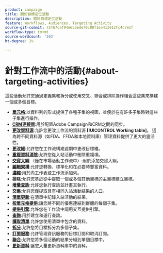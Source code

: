 ```yaml
---
product: campaign
title: 關於目標定位活動
description: 關於目標定位活動
feature: Workflows, Audiences, Targeting Activity
source-git-commit: 72467caf94e652ede70c00f1ea413012fc4c7e1f
workflow-type: tm+mt
source-wordcount: '303'
ht-degree: 1%

---
```


# 針對工作流中的活動{#about-targeting-activities}

這些活動允許您通過定義集和拆分或使用交叉、聯合或排除操作組合這些集來構建一個或多個目標。

* **[單元格](cells.md)**:以資料列的形式提供了各種子集的視圖，並便於在有許多子集時對這些子集進行操作。
* **[CRM連接器](crm-connector.md)**:用於配置Adobe Campaign和CRM之間的同步。
* **[更改資料源](change-data-source.md)**:允許您更改工作流的資料源 **[!UICONTROL Working table]**。 這為跨不同資料源（如FDA、FFDA和本地資料庫）管理資料提供了更大的靈活性。
* **[更改維](change-dimension.md)**:允許您在工作流構建週期中更改目標維。
* **[重複資料消除](deduplication.md)**:允許您從入站活動中刪除重複項。
* **[交貨大綱](delivery-outline.md)** （僅在市場活動工作流中）:用於添加交貨大綱。
* **[編輯架構](edit-schema.md)**:允許您轉換、標準化和在必要時豐富資料。
* **[濃縮](enrichment.md)**:用於向工作表或工作流添加列。
* **[排除](exclusion.md)**:允許您基於從中提取一個或多個其他目標的主目標建立目標。
* **[增量查詢](incremental-query.md)**:允許您執行查詢並計畫其執行。
* **[交集](intersection.md)**:允許您僅提取具有相同入站活動結果的人口。
* **[清單更新](list-update.md)**:在清單中記錄入站活動的結果。
* **[按單元格提供](offers-by-cell.md)**:讓您將不同的優惠連結到群體的每個子集。
* **[提供引擎](offer-engine.md)**:允許您在工作流中調用交互提供引擎。
* **[查詢](query.md)**:用於建立和運行查詢。
* **[讀取清單](read-list.md)**:允許您使用清單中包含的資料。
* **[拆分](split.md)**:允許您將目標拆分為多個子集。
* **[訂閱服務](subscription-services.md)**:允許管理資訊服務的目標訂閱和取消訂閱。
* **[聯合](union.md)**:允許您將多個活動的結果分組到單個目標中。
* **[更新資料](update-data.md)**:讓您大量更新資料庫中的資料。

